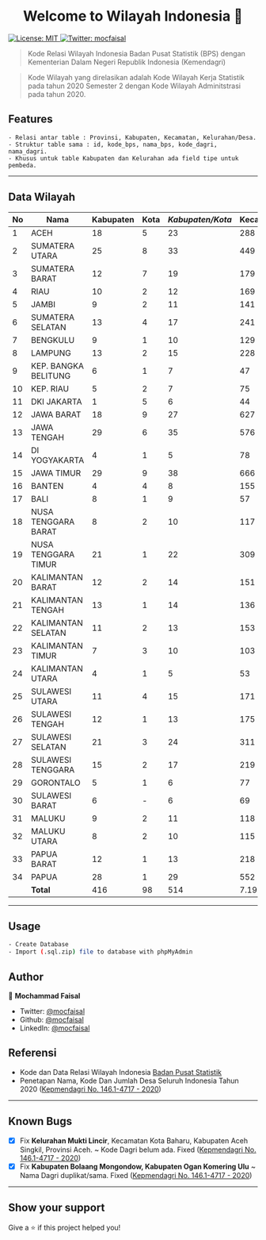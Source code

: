 <h1 align="center">Welcome to Wilayah Indonesia 👋</h1>
<p>
  <a href="https://github.com/mocfaisal/wilayah_indonesia/blob/main/LICENSE" target="_blank">
    <img alt="License: MIT" src="https://img.shields.io/badge/License-MIT-yellow.svg" />
  </a>
  <a href="https://twitter.com/mocfaisal" target="_blank">
    <img alt="Twitter: mocfaisal" src="https://img.shields.io/twitter/follow/mocfaisal.svg?style=social" />
  </a>
</p>

> Kode Relasi Wilayah Indonesia Badan Pusat Statistik (BPS) dengan Kementerian Dalam Negeri Republik Indonesia (Kemendagri)

> Kode Wilayah yang direlasikan adalah Kode Wilayah Kerja Statistik pada tahun 2020 Semester 2 dengan Kode Wilayah Adminitstrasi pada tahun 2020.


## Features

```
- Relasi antar table : Provinsi, Kabupaten, Kecamatan, Kelurahan/Desa.
- Struktur table sama : id, kode_bps, nama_bps, kode_dagri, nama_dagri.
- Khusus untuk table Kabupaten dan Kelurahan ada field tipe untuk pembeda.
```
***
## Data Wilayah

| No  | Nama                 | Kabupaten | Kota | *Kabupaten/Kota* | Kecamatan | Kelurahan | Desa   | *Kelurahan/Desa* |
| --- | -------------------- | --------- | ---- | ---------------- | --------- | --------- | ------ | ---------------- |
| 1   | ACEH                 | 18        | 5    | 23               | 288       | -         | 6.463  | 6.463            |
| 2   | SUMATERA UTARA       | 25        | 8    | 33               | 449       | 692       | 5.315  | 6.007            |
| 3   | SUMATERA BARAT       | 12        | 7    | 19               | 179       | 230       | 928    | 1.158            |
| 4   | RIAU                 | 10        | 2    | 12               | 169       | 268       | 1.590  | 1.858            |
| 5   | JAMBI                | 9         | 2    | 11               | 141       | 161       | 1.368  | 1.529            |
| 6   | SUMATERA SELATAN     | 13        | 4    | 17               | 241       | 386       | 2.853  | 3.239            |
| 7   | BENGKULU             | 9         | 1    | 10               | 129       | 172       | 1.340  | 1.512            |
| 8   | LAMPUNG              | 13        | 2    | 15               | 228       | 204       | 2.422  | 2.626            |
| 9   | KEP. BANGKA BELITUNG | 6         | 1    | 7                | 47        | 82        | 309    | 391              |
| 10  | KEP. RIAU            | 5         | 2    | 7                | 75        | 141       | 270    | 411              |
| 11  | DKI JAKARTA          | 1         | 5    | 6                | 44        | 267       | -      | 267              |
| 12  | JAWA BARAT           | 18        | 9    | 27               | 627       | 645       | 5.312  | 5.957            |
| 13  | JAWA TENGAH          | 29        | 6    | 35               | 576       | 753       | 7.809  | 8.562            |
| 14  | DI YOGYAKARTA        | 4         | 1    | 5                | 78        | 46        | 392    | 438              |
| 15  | JAWA TIMUR           | 29        | 9    | 38               | 666       | 775       | 7.721  | 8.496            |
| 16  | BANTEN               | 4         | 4    | 8                | 155       | 313       | 1.238  | 1.551            |
| 17  | BALI                 | 8         | 1    | 9                | 57        | 80        | 636    | 716              |
| 18  | NUSA TENGGARA BARAT  | 8         | 2    | 10               | 117       | 145       | 995    | 1.140            |
| 19  | NUSA TENGGARA TIMUR  | 21        | 1    | 22               | 309       | 326       | 2.995  | 3.321            |
| 20  | KALIMANTAN BARAT     | 12        | 2    | 14               | 151       | 95        | 1.753  | 1.848            |
| 21  | KALIMANTAN TENGAH    | 13        | 1    | 14               | 136       | 138       | 1.432  | 1.570            |
| 22  | KALIMANTAN SELATAN   | 11        | 2    | 13               | 153       | 141       | 1.855  | 1.996            |
| 23  | KALIMANTAN TIMUR     | 7         | 3    | 10               | 103       | 197       | 840    | 1.037            |
| 24  | KALIMANTAN UTARA     | 4         | 1    | 5                | 53        | 35        | 424    | 459              |
| 25  | SULAWESI UTARA       | 11        | 4    | 15               | 171       | 331       | 1.502  | 1.833            |
| 26  | SULAWESI TENGAH      | 12        | 1    | 13               | 175       | 175       | 1.831  | 2.006            |
| 27  | SULAWESI SELATAN     | 21        | 3    | 24               | 311       | 785       | 2.245  | 3.030            |
| 28  | SULAWESI TENGGARA    | 15        | 2    | 17               | 219       | 369       | 1.890  | 2.259            |
| 29  | GORONTALO            | 5         | 1    | 6                | 77        | 72        | 657    | 729              |
| 30  | SULAWESI BARAT       | 6         | -    | 6                | 69        | 73        | 575    | 648              |
| 31  | MALUKU               | 9         | 2    | 11               | 118       | 33        | 1.197  | 1.230            |
| 32  | MALUKU UTARA         | 8         | 2    | 10               | 115       | 118       | 1.051  | 1.169            |
| 33  | PAPUA BARAT          | 12        | 1    | 13               | 218       | 95        | 1.733  | 1.828            |
| 34  | PAPUA                | 28        | 1    | 29               | 552       | 95        | 5.178  | 5.273            |
|     | **Total**            | 416       | 98   | 514              | 7.196     | 8.438     | 74.119 | 82.557           |

***
## Usage

```sh
- Create Database
- Import (.sql.zip) file to database with phpMyAdmin
```

## Author

👤 **Mochammad Faisal**

* Twitter: [@mocfaisal](https://twitter.com/mocfaisal)
* Github: [@mocfaisal](https://github.com/mocfaisal)
* LinkedIn: [@mocfaisal](https://linkedin.com/in/mocfaisal)

## Referensi
- Kode dan Data Relasi Wilayah Indonesia [Badan Pusat Statistik](https://sig.bps.go.id/bridging-kode/index)
- Penetapan Nama, Kode Dan Jumlah Desa Seluruh Indonesia Tahun 2020 ([Kepmendagri No. 146.1-4717 - 2020](http://binapemdes.kemendagri.go.id/produkhukum/detil/keputusan-menteri-dalam-negeri-nomor-1461-4717-tahun-2020))

***
## Known Bugs
- [x] Fix **Kelurahan Mukti Lincir**, Kecamatan Kota Baharu, Kabupaten Aceh Singkil, Provinsi Aceh. ~ Kode Dagri belum ada. Fixed ([Kepmendagri No. 146.1-4717 - 2020](http://binapemdes.kemendagri.go.id/produkhukum/detil/keputusan-menteri-dalam-negeri-nomor-1461-4717-tahun-2020))
- [x] Fix **Kabupaten Bolaang Mongondow, Kabupaten Ogan Komering Ulu** ~ Nama Dagri duplikat/sama. Fixed ([Kepmendagri No. 146.1-4717 - 2020](http://binapemdes.kemendagri.go.id/produkhukum/detil/keputusan-menteri-dalam-negeri-nomor-1461-4717-tahun-2020))

***
## Show your support

Give a ⭐️ if this project helped you!